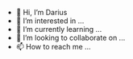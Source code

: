 - 👋 Hi, I’m Darius
- 👀 I’m interested in ...
- 🌱 I’m currently learning ...
- 💞️ I’m looking to collaborate on ...
- 📫 How to reach me ...

<!--is a ✨ special ✨ repository because its `README.md` (this file) appears on your GitHub profile.
You can click the Preview link to take a look at your changes.
--->
